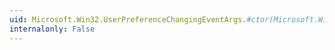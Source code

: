 ```yaml
---
uid: Microsoft.Win32.UserPreferenceChangingEventArgs.#ctor(Microsoft.Win32.UserPreferenceCategory)
internalonly: False
---
```

